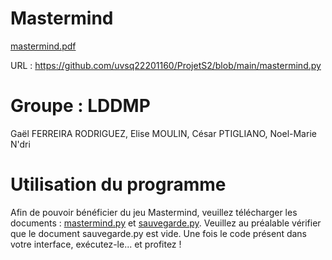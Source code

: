 # Mastermind
[mastermind.pdf](https://github.com/uvsq22201160/ProjetS2/files/10745164/mastermind.pdf)

URL : https://github.com/uvsq22201160/ProjetS2/blob/main/mastermind.py

# Groupe : LDDMP
Gaël FERREIRA RODRIGUEZ, Elise MOULIN, César PTIGLIANO, Noel-Marie N'dri

# Utilisation du programme
Afin de pouvoir bénéficier du jeu Mastermind, veuillez télécharger les documents : [mastermind.py](https://github.com/uvsq22201160/ProjetS2/files/10745164/mastermind.py) et [sauvegarde.py](https://github.com/uvsq22201160/ProjetS2/files/10745164/sauvegarde.py). Veuillez au préalable vérifier que le document sauvegarde.py est vide. Une fois le code présent dans votre interface, exécutez-le... et profitez !


